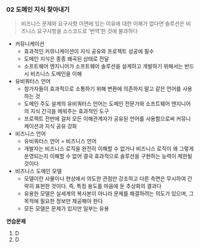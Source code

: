 ### 02 도메인 지식 찾아내기

> 비즈니스 문제와 요구사항 이면에 있는 이유에 대한 이해가 없다면 솔루션은 비즈니스 요구사항을 소스코드로 ‘번역’한 것에 불과하다
>

- 커뮤니케이션
    - 효과적인 커뮤니케이션이 지식 공유와 프로젝트 성공에 필수
    - 도메인 지식은 종종 왜곡된 상태로 전달
    - 소프트웨어 엔지니어가 소프트웨어 솔루션을 설계하고 개발하기 위해서는 반드시 비즈니스 도메인을 이해
- 유비쿼터스 언어
    - 참가자들이 효과적으로 소통하기 위해 변환에 의존하지 말고 같은 언어를 사용하는 것
    - 도메인 주도 설계의 유비쿼터스 언어는 도메인 전문가와 소프트웨어 엔지니어의 지식 간극을 메워주는 효과적인 도구
    - 프로젝트 전반에 걸처 모든 이해관계자가 공유된 언어를 사용함으로써 커뮤니케이션과 지식 공유 강화
- 비즈니스 언어
    - 유비쿼터스 언어 = 비즈니스 언어
    - 개발자는 비즈니스 로직을 완전히 이해할 수 없거나 비즈니스 로직이 왜 그렇게 운영되는지 이해할 수 없어 결국 효과적으로 솔루션을 구현하는 능력이 제한될 것이다
- 비즈니스 도메인 모델
    - 모델이란 사물이나 현상에서 의도한 관점만 강조하고 다른 측면은 무시하여 간략히 표현한 것이다. 즉, 특정 용도를 마음에 둔 추상화의 결과다
    - 유용한 모델은 실세계의 복사본이 아니라 문제를 해결하려는 의도가 있으며, 그 목적에 필요한 정보만 제공해야 한다
    - 모든 모델은 문제가 있지만 일부는 유용

**연습문제**

1. D
2. D